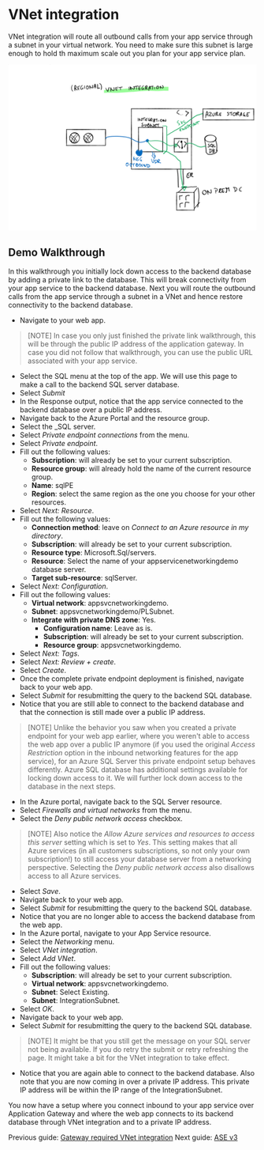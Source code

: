 # VNet integration

VNet integration will route all outbound calls from your app service through a subnet in your virtual network. You need to make sure this subnet is large enough to hold th maximum scale out you plan for your app service plan. 

![VNet integration](../media/VNet%20integration.svg)

## Demo Walkthrough

In this walkthrough you initially lock down access to the backend database by adding a private link to the database. This will break connectivity from your app service to the backend database. Next you will route the outbound calls from the app service through a subnet in a VNet and hence restore connectivity to the backend database. 

- Navigate to your web app.

> [NOTE]
> In case you only just finished the private link walkthrough, this will be through the public IP address of the application gateway. In case you did not follow that walkthrough, you can use the public URL associated with your app service. 

- Select the SQL menu at the top of the app. We will use this page to make a call to the backend SQL server database.
- Select _Submit_
- In the Response output, notice that the app service connected to the backend database over a public IP address.  
- Navigate back to the Azure Portal and the resource group.
- Select the _SQL server.
- Select _Private endpoint connections_ from the menu.
- Select _Private endpoint_.
- Fill out the following values:
  - **Subscription**: will already be set to your current subscription.
  - **Resource group**: will already hold the name of the current resource group.
  - **Name**: sqlPE
  - **Region**: select the same region as the one you choose for your other resources.
- Select _Next: Resource_.
- Fill out the following values:
  - **Connection method**: leave on _Connect to an Azure resource in my directory_.
  - **Subscription**: will already be set to your current subscription.
  - **Resource type**: Microsoft.Sql/servers.
  - **Resource**: Select the name of your appservicenetworkingdemo database server.
  - **Target sub-resource**: sqlServer.
- Select _Next: Configuration_.
- Fill out the following values:
  - **Virtual network**: appsvcnetworkingdemo.
  - **Subnet**: appsvcnetworkingdemo/PLSubnet.
  - **Integrate with private DNS zone**: Yes.
    - **Configuration name**: Leave as is.
    - **Subscription**: will already be set to your current subscription.
    - **Resource group**: appsvcnetworkingdemo.
- Select _Next: Tags_.
- Select _Next: Review + create_.
- Select _Create_.
- Once the complete private endpoint deployment is finished, navigate back to your web app.
- Select _Submit_ for resubmitting the query to the backend SQL database.
- Notice that you are still able to connect to the backend database and that the connection is still made over a public IP address.

> [NOTE]
> Unlike the behavior you saw when you created a private endpoint for your web app earlier, where you weren't able to access the web app over a public IP anymore (if you used the original _Access Restriction_ option in the inbound networking features for the app service), for an Azure SQL Server this private endpoint setup behaves differently. Azure SQL database has additional settings available for locking down access to it. We will further lock down access to the database in the next steps.

- In the Azure portal, navigate back to the SQL Server resource.
- Select _Firewalls and virtual networks_ from the menu.
- Select the _Deny public network access_ checkbox.

> [NOTE]
> Also notice the _Allow Azure services and resources to access this server_ setting which is set to _Yes_. This setting makes that all Azure services (in all customers subscriptions, so not only your own subscription!) to still access your database server from a networking perspective. Selecting the _Deny public network access_ also disallows access to all Azure services.

- Select _Save_.
- Navigate back to your web app.
- Select _Submit_ for resubmitting the query to the backend SQL database.
- Notice that you are no longer able to access the backend database from the web app.
- In the Azure portal, navigate to your App Service resource.
- Select the _Networking_ menu.
- Select _VNet integration_.
- Select _Add VNet_.
- Fill out the following values:
  - **Subscription**: will already be set to your current subscription.
  - **Virtual network**: appsvcnetworkingdemo.
  - **Subnet**: Select Existing.
  - **Subnet**: IntegrationSubnet.
- Select _OK_.
- Navigate back to your web app.
- Select _Submit_ for resubmitting the query to the backend SQL database.

> [NOTE]
> It might be that you still get the message on your SQL server not being available. If you do retry the submit or retry refreshing the page. It might take a bit for the VNet integration to take effect.

- Notice that you are again able to connect to the backend database. Also note that you are now coming in over a private IP address. This private IP address will be within the IP range of the IntegrationSubnet.

You now have a setup where you connect inbound to your app service over Application Gateway and where the web app connects to its backend database through VNet integration and to a private IP address. 

Previous guide: [Gateway required VNet integration](06_GWrequiredVNetintegration.md)
Next guide: [ASE v3](08_ASEv3.md)
